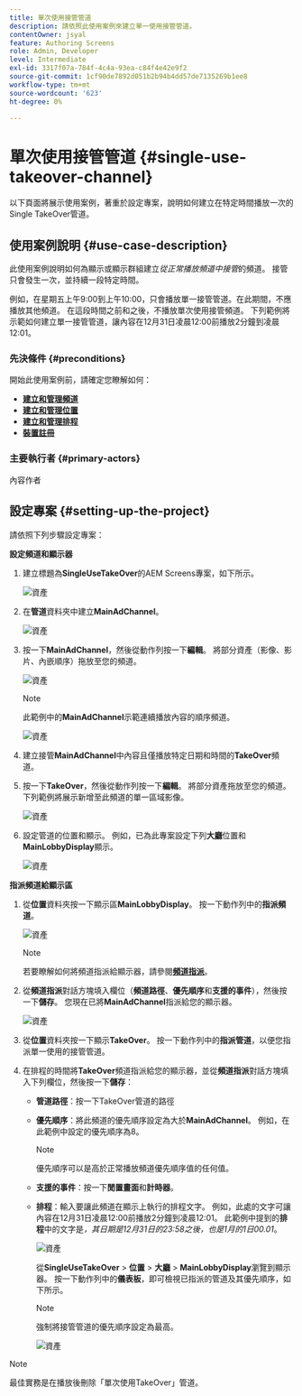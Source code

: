```yaml
---
title: 單次使用接管管道
description: 請依照此使用案例來建立單一使用接管管道。
contentOwner: jsyal
feature: Authoring Screens
role: Admin, Developer
level: Intermediate
exl-id: 3317f07a-784f-4c4a-93ea-c84f4e42e9f2
source-git-commit: 1cf90de7892d051b2b94b4dd57de7135269b1ee8
workflow-type: tm+mt
source-wordcount: '623'
ht-degree: 0%

---
```


# 單次使用接管管道 {#single-use-takeover-channel}

以下頁面將展示使用案例，著重於設定專案，說明如何建立在特定時間播放一次的Single TakeOver管道。

## 使用案例說明 {#use-case-description}

此使用案例說明如何為顯示或顯示群組建立&#x200B;*從正常播放頻道中接管*&#x200B;的頻道。 接管只會發生一次，並持續一段特定時間。

例如，在星期五上午9:00到上午10:00，只會播放單一接管管道。在此期間，不應播放其他頻道。 在這段時間之前和之後，不播放單次使用接管頻道。 下列範例將示範如何建立單一接管管道，讓內容在12月31日凌晨12:00前播放2分鐘到凌晨12:01。

### 先決條件 {#preconditions}

開始此使用案例前，請確定您瞭解如何：

* **[建立和管理頻道](managing-channels.md)**
* **[建立和管理位置](managing-locations.md)**
* **[建立和管理排程](managing-schedules.md)**
* **[裝置註冊](device-registration.md)**

### 主要執行者 {#primary-actors}

內容作者

## 設定專案 {#setting-up-the-project}

請依照下列步驟設定專案：

**設定頻道和顯示器**

1. 建立標題為&#x200B;**SingleUseTakeOver**&#x200B;的AEM Screens專案，如下所示。

   ![資產](assets/single-takeover1.png)

1. 在&#x200B;**管道**&#x200B;資料夾中建立&#x200B;**MainAdChannel**。

   ![資產](assets/single-takeover2.png)

1. 按一下&#x200B;**MainAdChannel**，然後從動作列按一下&#x200B;**編輯**。 將部分資產（影像、影片、內嵌順序）拖放至您的頻道。

   ![資產](assets/single-takeover2.png)


   >[!NOTE]
   >此範例中的&#x200B;**MainAdChannel**&#x200B;示範連續播放內容的順序頻道。

   ![資產](assets/single-takeover3.png)

1. 建立接管&#x200B;**MainAdChannel**&#x200B;中內容且僅播放特定日期和時間的&#x200B;**TakeOver**&#x200B;頻道。

1. 按一下&#x200B;**TakeOver**，然後從動作列按一下&#x200B;**編輯**。 將部分資產拖放至您的頻道。 下列範例將展示新增至此頻道的單一區域影像。

   ![資產](assets/single-takeover4.png)

1. 設定管道的位置和顯示。 例如，已為此專案設定下列&#x200B;**大廳**&#x200B;位置和&#x200B;**MainLobbyDisplay**&#x200B;顯示。

   ![資產](assets/single-takeover5.png)

**指派頻道給顯示區**

1. 從&#x200B;**位置**&#x200B;資料夾按一下顯示區&#x200B;**MainLobbyDisplay**。 按一下動作列中的&#x200B;**指派頻道**。

   ![資產](assets/single-takeover6.png)

   >[!NOTE]
   >若要瞭解如何將頻道指派給顯示器，請參閱&#x200B;**[頻道指派](channel-assignment.md)**。

1. 從&#x200B;**頻道指派**&#x200B;對話方塊填入欄位（**頻道路徑**、**優先順序**&#x200B;和&#x200B;**支援的事件**），然後按一下&#x200B;**儲存**。 您現在已將&#x200B;**MainAdChannel**&#x200B;指派給您的顯示器。

   ![資產](assets/single-takeover7.png)

1. 從&#x200B;**位置**&#x200B;資料夾按一下顯示&#x200B;**TakeOver**。 按一下動作列中的&#x200B;**指派管道**，以便您指派單一使用的接管管道。

1. 在排程的時間將&#x200B;**TakeOver**&#x200B;頻道指派給您的顯示器，並從&#x200B;**頻道指派**&#x200B;對話方塊填入下列欄位，然後按一下&#x200B;**儲存**：

   * **管道路徑**：按一下TakeOver管道的路徑
   * **優先順序**：將此頻道的優先順序設定為大於&#x200B;**MainAdChannel**。 例如，在此範例中設定的優先順序為8。

     >[!NOTE]
     >優先順序可以是高於正常播放頻道優先順序值的任何值。
   * **支援的事件**：按一下&#x200B;**閒置畫面**&#x200B;和&#x200B;**計時器**。
   * **排程**：輸入要讓此頻道在顯示上執行的排程文字。 例如，此處的文字可讓內容在12月31日凌晨12:00前播放2分鐘到凌晨12:01。
此範例中提到的&#x200B;**排程**&#x200B;中的文字是&#x200B;*，其日期是12月31日的23:58之後，也是1月的1日00.01*。

     ![資產](assets/single-takeover8.png)

     從&#x200B;**SingleUseTakeOver** > **位置** > **大廳** > **MainLobbyDisplay**&#x200B;瀏覽到顯示器。 按一下動作列中的&#x200B;**儀表板**，即可檢視已指派的管道及其優先順序，如下所示。

     >[!NOTE]
     >強制將接管管道的優先順序設定為最高。

     ![資產](assets/single-takeover9.png)

>[!NOTE]
>
>最佳實務是在播放後刪除「單次使用TakeOver」管道。
